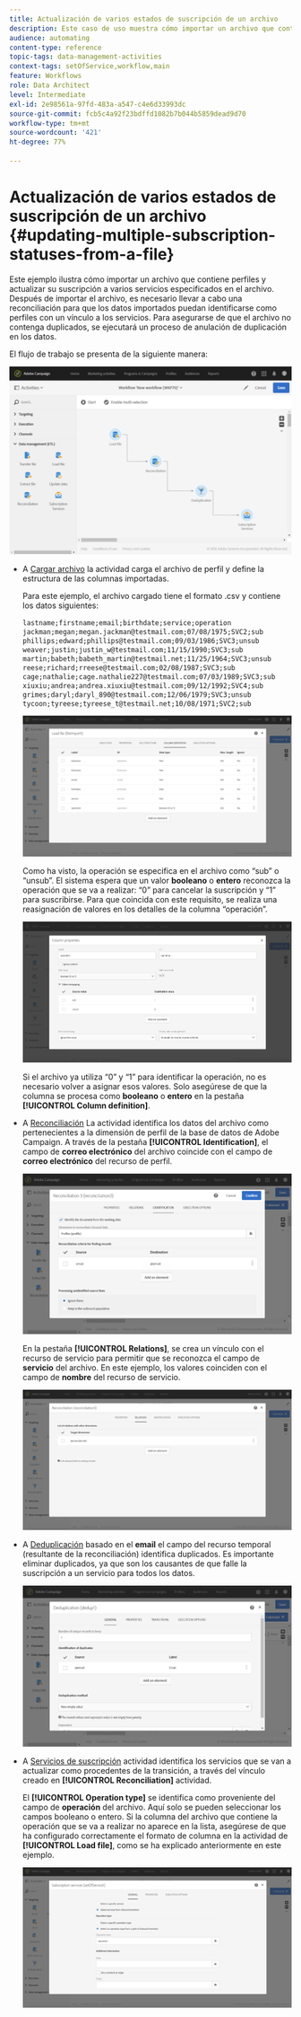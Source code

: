 ```yaml
---
title: Actualización de varios estados de suscripción de un archivo
description: Este caso de uso muestra cómo importar un archivo que contiene perfiles y actualizar su suscripción a varios servicios especificados en el archivo.
audience: automating
content-type: reference
topic-tags: data-management-activities
context-tags: setOfService,workflow,main
feature: Workflows
role: Data Architect
level: Intermediate
exl-id: 2e98561a-97fd-483a-a547-c4e6d33993dc
source-git-commit: fcb5c4a92f23bdffd1082b7b044b5859dead9d70
workflow-type: tm+mt
source-wordcount: '421'
ht-degree: 77%

---
```


# Actualización de varios estados de suscripción de un archivo {#updating-multiple-subscription-statuses-from-a-file}

Este ejemplo ilustra cómo importar un archivo que contiene perfiles y actualizar su suscripción a varios servicios especificados en el archivo. Después de importar el archivo, es necesario llevar a cabo una reconciliación para que los datos importados puedan identificarse como perfiles con un vínculo a los servicios. Para asegurarse de que el archivo no contenga duplicados, se ejecutará un proceso de anulación de duplicación en los datos.

El flujo de trabajo se presenta de la siguiente manera:

![](assets/subscription_activity_example1.png)

* A [Cargar archivo](../../automating/using/load-file.md) la actividad carga el archivo de perfil y define la estructura de las columnas importadas.

  Para este ejemplo, el archivo cargado tiene el formato .csv y contiene los datos siguientes:

  ```
  lastname;firstname;email;birthdate;service;operation
  jackman;megan;megan.jackman@testmail.com;07/08/1975;SVC2;sub
  phillips;edward;phillips@testmail.com;09/03/1986;SVC3;unsub
  weaver;justin;justin_w@testmail.com;11/15/1990;SVC3;sub
  martin;babeth;babeth_martin@testmail.net;11/25/1964;SVC3;unsub
  reese;richard;rreese@testmail.com;02/08/1987;SVC3;sub
  cage;nathalie;cage.nathalie227@testmail.com;07/03/1989;SVC3;sub
  xiuxiu;andrea;andrea.xiuxiu@testmail.com;09/12/1992;SVC4;sub
  grimes;daryl;daryl_890@testmail.com;12/06/1979;SVC3;unsub
  tycoon;tyreese;tyreese_t@testmail.net;10/08/1971;SVC2;sub
  ```

  ![](assets/subscription_example_load_file.png)

  Como ha visto, la operación se especifica en el archivo como “sub” o “unsub”. El sistema espera que un valor **booleano** o **entero** reconozca la operación que se va a realizar: “0” para cancelar la suscripción y “1” para suscribirse. Para que coincida con este requisito, se realiza una reasignación de valores en los detalles de la columna “operación”.

  ![](assets/subscription_example_remapping.png)

  Si el archivo ya utiliza “0” y “1” para identificar la operación, no es necesario volver a asignar esos valores. Solo asegúrese de que la columna se procesa como **booleano** o **entero** en la pestaña **[!UICONTROL Column definition]**.

* A [Reconciliación](../../automating/using/reconciliation.md) La actividad identifica los datos del archivo como pertenecientes a la dimensión de perfil de la base de datos de Adobe Campaign. A través de la pestaña **[!UICONTROL Identification]**, el campo de **correo electrónico** del archivo coincide con el campo de **correo electrónico** del recurso de perfil.

  ![](assets/subscription_activity_example3.png)

  En la pestaña **[!UICONTROL Relations]**, se crea un vínculo con el recurso de servicio para permitir que se reconozca el campo de **servicio** del archivo. En este ejemplo, los valores coinciden con el campo de **nombre** del recurso de servicio.

  ![](assets/subscription_example_service_relation.png)

* A [Deduplicación](../../automating/using/deduplication.md) basado en el **email** el campo del recurso temporal (resultante de la reconciliación) identifica duplicados. Es importante eliminar duplicados, ya que son los causantes de que falle la suscripción a un servicio para todos los datos.

  ![](assets/subscription_activity_example5.png)

* A [Servicios de suscripción](../../automating/using/subscription-services.md) actividad identifica los servicios que se van a actualizar como procedentes de la transición, a través del vínculo creado en **[!UICONTROL Reconciliation]** actividad.

  El **[!UICONTROL Operation type]** se identifica como proveniente del campo de **operación** del archivo. Aquí solo se pueden seleccionar los campos booleano o entero. Si la columna del archivo que contiene la operación que se va a realizar no aparece en la lista, asegúrese de que ha configurado correctamente el formato de columna en la actividad de **[!UICONTROL Load file]**, como se ha explicado anteriormente en este ejemplo.

  ![](assets/subscription_activity_example_from_file.png)
